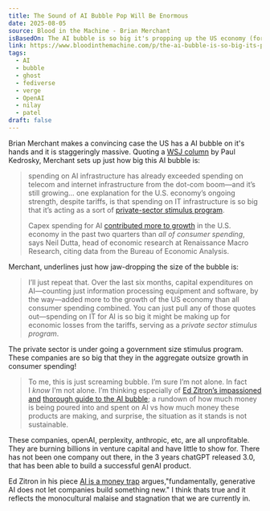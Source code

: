 ```yaml
---
title: The Sound of AI Bubble Pop Will Be Enormous
date: 2025-08-05
source: Blood in the Machine - Brian Merchant
isBasedOn: The AI bubble is so big it's propping up the US economy (for now)
link: https://www.bloodinthemachine.com/p/the-ai-bubble-is-so-big-its-propping?utm_campaign=email-post&r=bwtcs&utm_source=substack&utm_medium=email
tags:
  - AI
  - bubble
  - ghost
  - fediverse
  - verge
  - OpenAI
  - nilay
  - patel
draft: false
---
```

Brian Merchant makes a convincing case the US has a AI bubble on it's hands and it is staggeringly massive. Quoting a [WSJ column](https://www.wsj.com/tech/ai/silicon-valley-ai-infrastructure-capex-cffe0431?st=oLCAcg&reflink=desktopwebshare_permalink) by Paul Kedrosky, Merchant sets up just how big this AI bubble is:

> spending on AI infrastructure has already exceeded spending on telecom and internet infrastructure from the dot-com boom—and it’s still growing… one explanation for the U.S. economy’s ongoing strength, despite tariffs, is that spending on IT infrastructure is so big that it’s acting as a sort of [private-sector stimulus program](https://paulkedrosky.com/honey-ai-capex-ate-the-economy/).
>
>   Capex spending for AI [contributed more to growth](https://x.com/RenMacLLC/status/1950544075989377196) in the U.S. economy in the past two quarters than _all of consumer spending_, says Neil Dutta, head of economic research at Renaissance Macro Research, citing data from the Bureau of Economic Analysis.

Merchant, underlines just how jaw-dropping the size of the bubble is: 

> I’ll just repeat that. Over the last six months, capital expenditures on AI—counting just information processing equipment and software, by the way—added more to the growth of the US economy than all consumer spending combined. You can just pull any of those quotes out—spending on IT for AI is so big it might be making up for economic losses from the tariffs, serving as a _private sector stimulus program_.

The private sector is under going a government size stimulus program. These companies are so big that they in the aggregate outsize growth in consumer spending!

> To me, this is just screaming bubble. I’m sure I’m not alone. In fact I _know_ I’m not alone. I’m thinking especially of [Ed Zitron’s impassioned and](https://www.wheresyoured.at/the-haters-gui/) _[](https://www.wheresyoured.at/the-haters-gui/)_[thorough guide to the AI bubble](https://www.wheresyoured.at/the-haters-gui/); a rundown of how much money is being poured into and spent on AI vs how much money these products are making, and surprise, the situation as it stands is not sustainable.

These companies, openAI, perplexity, anthropic, etc, are all unprofitable. They are burning billions in venture capital and have little to show for. There has not been one company out there, in the 3 years chatGPT released 3.0, that has been able to build a successful genAI product.

Ed Zitron in his piece [AI is a money trap](https://www.wheresyoured.at/ai-is-a-money-trap/?ref=ed-zitrons-wheres-your-ed-at-newsletter) argues,"fundamentally, generative AI does not let companies build something new." I think thats true and it reflects the monocultural malaise and stagnation that we are currently in.